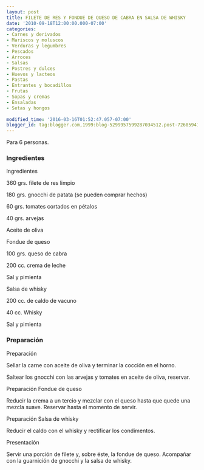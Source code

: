 ```yaml
---
layout: post
title: FILETE DE RES Y FONDUE DE QUESO DE CABRA EN SALSA DE WHISKY
date: '2010-09-18T12:00:00.000-07:00'
categories:
- Carnes y derivados
- Mariscos y moluscos
- Verduras y legumbres
- Pescados
- Arroces
- Salsas
- Postres y dulces
- Huevos y lacteos
- Pastas
- Entrantes y bocadillos
- Frutas
- Sopas y cremas
- Ensaladas
- Setas y hongos
 
modified_time: '2016-03-16T01:52:47.057-07:00'
blogger_id: tag:blogger.com,1999:blog-5299957599287034512.post-7260594103971938230
---
```


Para 6 personas.

<h3>Ingredientes</h3>

Ingredientes

360 grs. filete de res limpio

180 grs. gnocchi de patata (se pueden comprar hechos)

60 grs. tomates cortados en pétalos

40 grs. arvejas

Aceite de oliva

Fondue de queso

100 grs. queso de cabra

200 cc. crema de leche

Sal y pimienta

Salsa de whisky

200 cc. de caldo de vacuno

40 cc. Whisky

Sal y pimienta

<h3>Preparación</h3>

Preparación

Sellar la carne con aceite de oliva y terminar la cocción en el horno.

Saltear los gnocchi con las arvejas y tomates en aceite de oliva, reservar.

Preparación Fondue de queso

Reducir la crema a un tercio y mezclar con el queso hasta que quede una mezcla suave. Reservar hasta el momento de servir.

Preparación Salsa de whisky

Reducir el caldo con el whisky y rectificar los condimentos.

Presentación

Servir una porción de filete y, sobre éste, la fondue de queso. Acompañar con la guarnición de gnocchi y la salsa de whisky.

